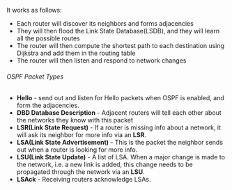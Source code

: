 It works as follows:
- Each router will discover its neighbors and forms adjacencies
- They will then flood the Link State Database(LSDB), and they will learn all the possible routes
- The router will then compute the shortest path to each destination using Dijkstra and add them in the routing table
- The router will then listen and respond to network changes

###### OSPF Packet Types

- **Hello** - send out and listen for Hello packets when OSPF is enabled, and form the adjacencies.
- **DBD Database Description** - Adjacent routers will tell each other about the networks they know with this packet
- **LSR(Link State Request)** - If a router is missing info about a network, it will ask its neighbor for more info via an **LSR**. 
- **LSA(Link State Advertisement)** - This is the packet the neighbor sends out when a router is looking for more info.
- **LSU(Link State Update)** - A list of LSA. When a major change is made to the network, i.e.  a new link is added, this change needs to be propagated through the network via an **LSU**. 
- **LSAck** - Receiving routers acknowledge LSAs.